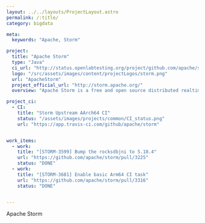 ```yaml
---
layout: ../../layouts/ProjectLayout.astro
permalink: /:title/
category: bigdata

meta:
  keywords: "Apache, Storm"

project:
  title: "Apache Storm"
  type: "Java"
  ci_url: "http://status.openlabtesting.org/project/github.com/apache/storm"
  logo: "/src/assets/images/content/projectLogos/storm.png"
  url: "ApacheStorm"
  project_official_url: "http://storm.apache.org/"
  overview: "Apache Storm is a free and open source distributed realtime computation system. Apache Storm makes it easy to reliably process unbounded streams of data, doing for realtime processing what Hadoop did for batch processing. Apache Storm is simple, can be used with any programming language, and is a lot of fun to use!"

project_ci:
  - CI:
    title: "Storm Upstream AArch64 CI"
    status: "/assets/images/projects/common/CI_status.png"
    url: "https://app.travis-ci.com/github/apache/storm"


work_items:
  - work:
    title: "[STORM-3599] Bump the rocksdbjni to 5.18.4"
    url: "https://github.com/apache/storm/pull/3225"
    status: "DONE"
  - work:
    title: "[STORM-3681] Enable basic Arm64 CI task"
    url: "https://github.com/apache/storm/pull/3316"
    status: "DONE"


---
```


<p>Apache Storm</p>

